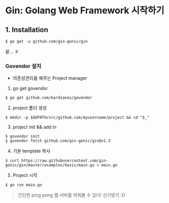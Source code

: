# Gin: Golang Web Framework 시작하기

## 1. Installation

```shell
$ go get -u github.com/gin-gonic/gin
```

끝... ㅎ



### Govendor 설치

* 의존성관리를 해주는 Project manager

1. go get govendor

```shell
$ go get github.com/kardianos/govendor
```

2. project  폴더 생성 

```shell
$ mkdir -p $GOPATH/src/github.com/myusername/project && cd "$_"
```

3. project init && add in

```shell
$ govendor init
$ govendor fetch github.com/gin-gonic/gin@v1.3
```

4. 기본 template 복사

```shell
$ curl https://raw.githubusercontent.com/gin-gonic/gin/master/examples/basic/main.go > main.go
```

5. Project 시작

```shell
$ go run main.go
```



> 간단한 ping pong 웹 서버를 띄워볼 수 있다!  신기방기 :D

